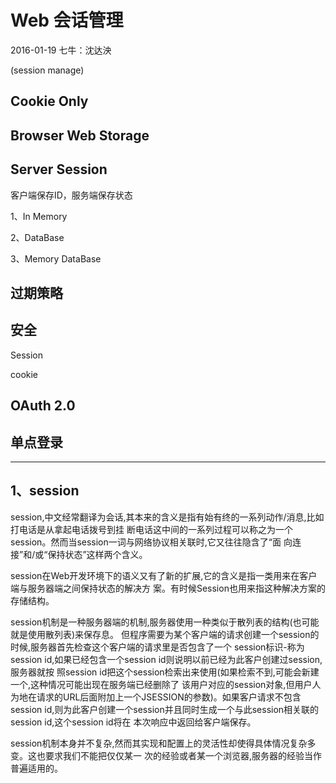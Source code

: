 # Web 会话管理
2016-01-19      七牛：沈达泱

(session manage)

## Cookie Only

## Browser Web Storage

## Server Session

客户端保存ID，服务端保存状态

1、In Memory

2、DataBase

3、Memory DataBase

## 过期策略



## 安全
Session

cookie



## OAuth 2.0


## 单点登录


***

## 1、session

session,中文经常翻译为会话,其本来的含义是指有始有终的一系列动作/消息,比如打电话是从拿起电话拨号到挂
断电话这中间的一系列过程可以称之为一个session。然而当session一词与网络协议相关联时,它又往往隐含了“面
向连接”和/或“保持状态”这样两个含义。

session在Web开发环境下的语义又有了新的扩展,它的含义是指一类用来在客户端与服务器端之间保持状态的解决方
案。有时候Session也用来指这种解决方案的存储结构。

session机制是一种服务器端的机制,服务器使用一种类似于散列表的结构(也可能就是使用散列表)来保存息。
但程序需要为某个客户端的请求创建一个session的时候,服务器首先检查这个客户端的请求里是否包含了一个
session标识-称为session id,如果已经包含一个session id则说明以前已经为此客户创建过session,服务器就按
照session id把这个session检索出来使用(如果检索不到,可能会新建一个,这种情况可能出现在服务端已经删除了
该用户对应的session对象,但用户人为地在请求的URL后面附加上一个JSESSION的参数)。如果客户请求不包含
session id,则为此客户创建一个session并且同时生成一个与此session相关联的session id,这个session id将在
本次响应中返回给客户端保存。

session机制本身并不复杂,然而其实现和配置上的灵活性却使得具体情况复杂多变。这也要求我们不能把仅仅某一
次的经验或者某一个浏览器,服务器的经验当作普遍适用的。
